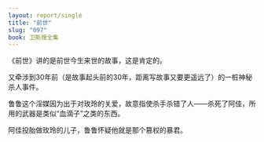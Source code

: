 ```yaml
---
layout: report/single
title: "前世"
slug: "097"
book: 卫斯理全集
---
```

《前世》讲的是前世今生来世的故事，这是肯定的。

又牵涉到30年前（是故事起头前的30年，距离写故事又要更遥远了）的一桩神秘杀人事件。

鲁鲁这个淫媒因为出于对玫玲的关爱，故意指使杀手杀错了人——杀死了阿佳，所用的武器是类似“血滴子”之类的东西。

阿佳投胎做玫玲的儿子，鲁鲁怀疑他就是那个篡权的暴君。
